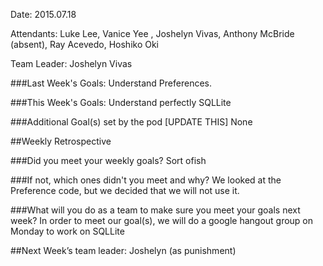Date: 2015.07.18

Attendants: Luke Lee, Vanice Yee , Joshelyn Vivas, Anthony McBride (absent), Ray Acevedo, Hoshiko Oki

Team Leader: Joshelyn Vivas

###Last Week's Goals:
Understand Preferences.

###This Week's Goals:
Understand perfectly SQLLite

###Additional Goal(s) set by the pod [UPDATE THIS]
None

##Weekly Retrospective

###Did you meet your weekly goals?
Sort ofish

###If not, which ones didn't you meet and why?
We looked at the Preference code, but we decided that we will not use it.

###What will you do as a team to make sure you meet your goals next week?
In order to meet our goal(s), we will do a google hangout group on Monday to work on SQLLite

##Next Week’s team leader: 
Joshelyn (as punishment)
